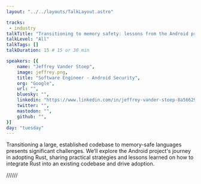 ```yaml
---
layout: "../../layouts/TalkLayout.astro"

tracks: 
 - industry
talkTitle: "Transitioning to memory safety: lessons from the Android project"
talkLevel: "All"
talkTags: []
talkDuration: 15 # 15 or 30 min

speakers: [{
    name: "Jeffrey Vander Stoep",
    image: jeffrey.png,
    title: "Software Engineer - Android Security",
    org: "Google",
    url: "",
    bluesky: "",
    linkedin: "https://www.linkedin.com/in/jeffrey-vander-stoep-8a56629/",
    twitter: "",
    mastodon: "",
    github: "",
}]
day: "tuesday"
---
```


Transitioning a large, established codebase to memory-safe languages presents significant challenges.
We’ll explore the Android project's journey in adopting Rust,
sharing practical strategies and lessons learned on how to integrate Rust into an existing codebase and drive adoption.

////// <!-- sepatator between abstract and bio -->

